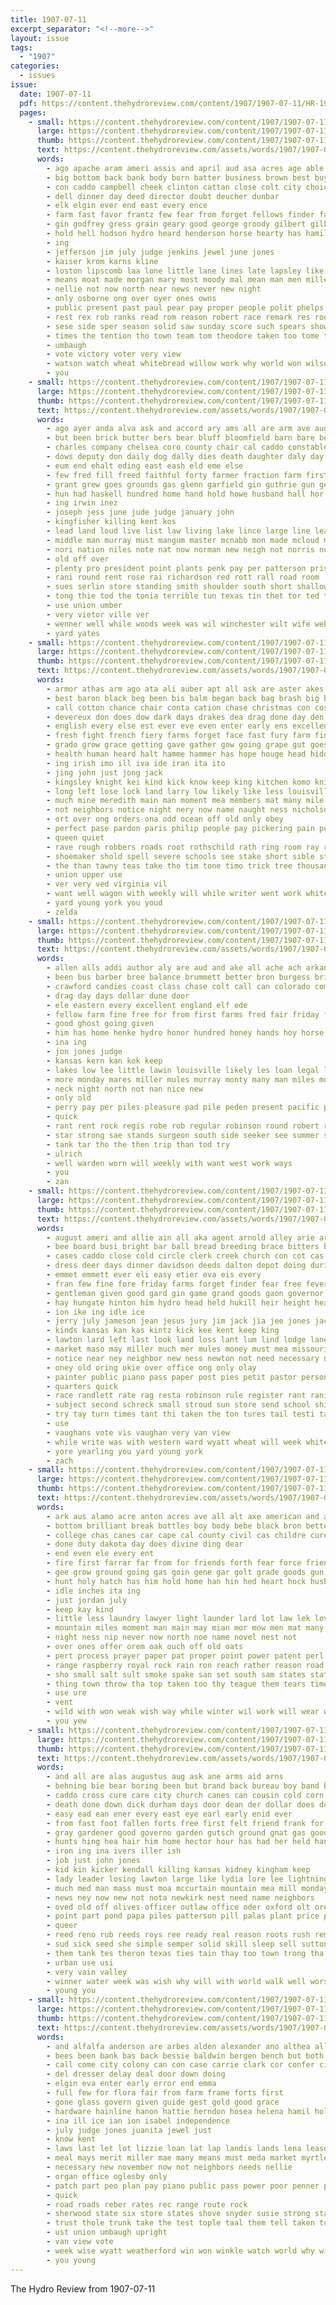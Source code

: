 ```yaml
---
title: 1907-07-11
excerpt_separator: "<!--more-->"
layout: issue
tags:
  - "1907"
categories:
  - issues
issue:
  date: 1907-07-11
  pdf: https://content.thehydroreview.com/content/1907/1907-07-11/HR-1907-07-11.pdf
  pages:
    - small: https://content.thehydroreview.com/content/1907/1907-07-11/small/HR-1907-07-11-01.jpg
      large: https://content.thehydroreview.com/content/1907/1907-07-11/large/HR-1907-07-11-01.jpg
      thumb: https://content.thehydroreview.com/content/1907/1907-07-11/thumbnails/HR-1907-07-11-01.jpg
      text: https://content.thehydroreview.com/assets/words/1907/1907-07-11/HR-1907-07-11-01.txt
      words:
        - ago apache aram ameri assis and april aud asa acres age able accord arthur ane alden are
        - big bottom back bank body born batter business brown best buy bill beak boone been box bell bryan bales but bridgeport burg bailey bindi bor boys binger
        - con caddo campbell cheek clinton cattan close colt city choice check cold carpe cobb came call cook can cam county cause colts cord care church case cedar carnegie carpenter cashier come charles count
        - dell dinner day deed director doubt deucher dunbar
        - elk elgin ever end east every ence
        - farm fast favor frantz few fear from forget fellows finder faith ferguson fern fill friend farmer for free favors forts friends first frank foe fellow
        - gin godfrey gress grain geary good george groody gilbert gilbreath gillette gov grand games going governor greed game graft
        - hold hell hodson hydro heard henderson horse hearty has hamilton high harmony had harriman hainline hendrix hon henke him hor hungate half hundred hus hale humes habe hinton held
        - ing
        - jefferson jim july judge jenkins jewel june jones
        - kaiser krom karns kline
        - loston lipscomb laa lone little lane lines late lapsley like lathrum lion look liberal lis large let last
        - means moat made morgan mary most moody mal mean man men miller mabel manner money may mckinley miss marsh mcwilliams mcguire
        - nellie not now north near news never new night
        - only osborne ong over oyer ones owns
        - public present past paul pear pay proper people polit phelps pat president parke pope pro per pian pledge pretty paige proven place peo pull
        - rest rex rob ranks read rom reason robert race remark res roosevelt record rock
        - sese side sper season solid saw sunday score such spears shown south stone soete standing states speech soon stands sweep silves stock smith saturday state self salas size sire session second stand said strong
        - times the tention tho town team tom theodore taken too tome takes tra tes top trader tell
        - umbaugh
        - vote victory voter very view
        - watson watch wheat whitebread willow work why world won wilson was weeks went weal with week wie wise wages white want while wide will
        - you
    - small: https://content.thehydroreview.com/content/1907/1907-07-11/small/HR-1907-07-11-02.jpg
      large: https://content.thehydroreview.com/content/1907/1907-07-11/large/HR-1907-07-11-02.jpg
      thumb: https://content.thehydroreview.com/content/1907/1907-07-11/thumbnails/HR-1907-07-11-02.jpg
      text: https://content.thehydroreview.com/assets/words/1907/1907-07-11/HR-1907-07-11-02.txt
      words:
        - ago ayer anda alva ask and accord ary ams all are arm ave aug august
        - but been brick butter bers bear bluff bloomfield barn bare boring brawley brought board best big blood brower bitter both body bonus
        - charles company chelsea coro county chair cal caddo constable che change creek constant cotton can con car city
        - dows deputy don daily dog dally dies death daughter daly day date dors during dry davidson dian does down
        - eum end ehalt eding east eash eld eme else
        - few fred fill freed faithful forty farmer fraction farm first fatal felt for found fields fight fear farms from
        - grant grew goes grounds gas glenn garfield gin guthrie gun george
        - hun had haskell hundred home hand hold howe husband hall hor holes high house heads holding hendrix han hot husbands hey health held homestead has her
        - ing irwin inez
        - joseph jess june jude judge january john
        - kingfisher killing kent kos
        - lead land loud live list law living lake lince large line leaders little lands left lincoln
        - middle man murray must mangum master mcnabb mon made mcloud mill mander mile mexico men miss
        - nori nation niles note nat now norman new neigh not norris north
        - old off over
        - plenty pro president point plants penk pay per patterson prisco persons pool pent people poor public pillow present pump
        - rani round rent rose rai richardson red rott rall road room
        - sues serlin store standing smith shoulder south short shallow side summer street special shows sessions state sheriff six she saturday starts start school son schools shall sand seven
        - tong thie tod the tonia terrible tun texas tin thet tor ted than tae trusty tha toward then thomas too times ten
        - use union umber
        - very vietor ville ver
        - wenner well while woods week was wil winchester wilt wife weber wit work worth walker words warden win wagon wells with will
        - yard yates
    - small: https://content.thehydroreview.com/content/1907/1907-07-11/small/HR-1907-07-11-03.jpg
      large: https://content.thehydroreview.com/content/1907/1907-07-11/large/HR-1907-07-11-03.jpg
      thumb: https://content.thehydroreview.com/content/1907/1907-07-11/thumbnails/HR-1907-07-11-03.jpg
      text: https://content.thehydroreview.com/assets/words/1907/1907-07-11/HR-1907-07-11-03.txt
      words:
        - armor athas arm ago ata ali auber apt all ask are aster akes american america ally aske arms and
        - best baron black beg been bis balm began back bag brash big business better board buy bost bet bar boon begin berl boys below bir but both bath body battle bene bent bur branch bates bot boat brought bring beau bree beat bua bub bless
        - call cotton chance chair conta cation chase christmas con costa care cold carry chief church constant consul chap clear cos came cue corner company couch corpora can charm collar course cheap cooper come case car camden caress cream
        - devereux don does dow dark days drakes dea drag done day den dressing doing daye dread death door dog doctor down dare drop duty
        - english every else est ever eve even enter early ens excellent eye eon
        - fresh fight french fiery farms forget face fast fury farm fingers fine fore farmer far full for found fiest fatal force from faith foo ferguson folly few first friend
        - grado grow grace getting gave gather gow going grape gut goes ghee gardener game given gaze gentle good glen goods
        - health human heard halt hamme hammer has hope houge head hidden hand hall house hair hing hide high how haul hence half happy henry hot hes him honor her held had hour
        - ing irish imo ill iva ide iran ita ito
        - jing john just jong jack
        - kingsley knight kei kind kick know keep king kitchen komo knights
        - long left lose lock land larry low likely like less louisville lozen loan lesson lines legal leader lower lather last lively lighter lights love lite lad life latin lom learned leo light lack letter little let lato
        - much mine meredith main man moment mea members mat many mile minister mean mess mantel market mabe morning master men might merchant may marvel most money mort maker mong milk more mah made marie marian morgan mich must matter mers muse
        - not neighbors notice night nery now name naught ness nicholson never norwich new
        - ort over ong orders ona odd ocean off old only obey
        - perfect pase pardon paris philip people pay pickering pain public ping president proud pure parton porch pound private pretty person pat per picker pride pass pull price process pounds part pair pittsburg pia place parry purple par
        - queen quiet
        - rave rough robbers roads root rothschild rath ring room ray road risk rea ran rather rest record rich running rebel range reo royal round read roun rates rate rush
        - shoemaker shold spell severe schools see stake short sible stone seat smaller slow station scarf slone small slay steady shilling shook slight sear surprise shears show ster seem service scales sing second sat strike staring said sir surgeon stants sum start sister study starch struck sings school sit states sick scotland seale sweet saw sleeper she slim standing seen still soon sugar stand story say sprang
        - the than tawny teas take tho tim tone timo trick tree thousand taken tall turn too then tapp toa tite till teacher tipping temple tin trundle times them tame tailor ted try table tenn tor thing trust tha thal train teach torn test toward tio
        - union upper use
        - ver very ved virginia vil
        - want well wagon with weekly will while writer went work white war windows willie wood wear why world window wind working win watch ways words water wears way wax wiens waste was wilt wan word worth worn wat
        - yard young york you youd
        - zelda
    - small: https://content.thehydroreview.com/content/1907/1907-07-11/small/HR-1907-07-11-04.jpg
      large: https://content.thehydroreview.com/content/1907/1907-07-11/large/HR-1907-07-11-04.jpg
      thumb: https://content.thehydroreview.com/content/1907/1907-07-11/thumbnails/HR-1907-07-11-04.jpg
      text: https://content.thehydroreview.com/assets/words/1907/1907-07-11/HR-1907-07-11-04.txt
      words:
        - allen alls addi author aly are aud and ake all ache ach arkansas ave
        - been bus barber bree balance brummett better bron burgess bring barn breeding beat bro bryan bradley bar buy
        - crawford candies coast class chase colt call can colorado company city congress cost come credit county caddo con
        - drag day days dollar dune door
        - ele eastern every excellent england elf ede
        - fellow farm fine free for from first farms fred fair friday ferguson
        - good ghost going given
        - him has home henke hydro honor hundred honey hands hoy horse hamilton half hinton han
        - ina ing
        - jon jones judge
        - kansas kern kan kok keep
        - lakes low lee little lawin louisville likely les loan legal louis
        - more monday mares miller mules murray monty many man miles mound mexico matter money
        - neck night north not nan nice new
        - only old
        - perry pay per piles pleasure pad pile peden present pacific piano pro pounds price pina public pine poll post
        - quick
        - rant rent rock regis robe rob regular robinson round robert real reid rier roman
        - star strong sae stands surgeon south side seeker see summer sup saturday sha stand such soe special season stallion seo stock sell standard save sei
        - tank tar tho the then trip than tod try
        - ulrich
        - well warden worn will weekly with want west work ways
        - you
        - zan
    - small: https://content.thehydroreview.com/content/1907/1907-07-11/small/HR-1907-07-11-05.jpg
      large: https://content.thehydroreview.com/content/1907/1907-07-11/large/HR-1907-07-11-05.jpg
      thumb: https://content.thehydroreview.com/content/1907/1907-07-11/thumbnails/HR-1907-07-11-05.jpg
      text: https://content.thehydroreview.com/assets/words/1907/1907-07-11/HR-1907-07-11-05.txt
      words:
        - august ameri and allie ain all aka agent arnold alley arie arm ago ann ard allen are ama amore assis althea age able
        - bee board busi bright bar ball bread breeding brace bitters book brown bea better box broom brother but boy began billy brick belleville business bry black boat blane broce bilby been bayard bunch best boyle bone bein blaine bowling brought barnes bay bon boys ber basket buy big
        - cases caddo close cold circle clerk creek church con cot cas college can clara cane cheap comes christ chance credit city chambers corn choice colt cream crimes call cham case chas collins cate come col county christian chloe cake comfort cutting cotton
        - dress deer days dinner davidson deeds dalton depot doing during dor duty daughters double day drinks dam
        - emmet emmett ever eli easy etier eva eis every
        - fran few fine fore friday farms forget finder fear free fever fruits fam foe fix for from face fell fill folk farm frank fremont friends fret found fresh favor
        - gentleman given good gard gin game grand goods gaon governor gates gains gregg gas going
        - hay hungate hinton him hydro head held hukill heir height heard how hope hands hoch hold horton high hail had hale henke hanger home her has
        - ion ike ing idle ice
        - jerry july jameson jean jesus jury jim jack jia jee jones jacks just joins juanita john
        - kinds kansas kan kas kintz kick kee kent keep king
        - lawton lard left last look land loss lant lum lind lodge lane lam lot lease lit lizzie landis loston loan long lawyer liberal ling loose linck like letter lissette light lone less law
        - market maso may miller much mer mules money must mea missouri miles mill mere mony mosely main myers mound molloy men man mou millie major many miss meth marcrum mckee meal monday mitchel moore morgan
        - notice near ney neighbor new ness newton not need necessary news north night never needs nice now name
        - oney old oring okie over office ong only olay
        - painter public piano pass paper post pies petit pastor person place persons pearl peo plenty per palmer purdy points part proper plan policy priday people pers pay pleasant price
        - quarters quick
        - race randlett rate rag resta robinson rule register rant rani reno reber rest rials rain rass risk res ries ross reid roman raid round run
        - subject second schreck small stroud sun store send school shirts square shelton six scarce sale snodgrass south son sunday soon swanson see stand sin score stewart sultan sult stockton side sport stormy schools say seems spell street sherwood stallion scott saturday sat suit special shower single safe short sick saunders season summer still sine severe
        - try tay turn times tant thi taken the ton tures tail testi tae tine tha then town take tom tommy tar them top
        - use
        - vaughans vote vis vaughan very van view
        - while write was with western ward wyatt wheat will week white wolf went way wish watch weatherford wife work west want williams weight weeks woodman woods wit william well
        - yore yearling you yard young york
        - zach
    - small: https://content.thehydroreview.com/content/1907/1907-07-11/small/HR-1907-07-11-06.jpg
      large: https://content.thehydroreview.com/content/1907/1907-07-11/large/HR-1907-07-11-06.jpg
      thumb: https://content.thehydroreview.com/content/1907/1907-07-11/thumbnails/HR-1907-07-11-06.jpg
      text: https://content.thehydroreview.com/assets/words/1907/1907-07-11/HR-1907-07-11-06.txt
      words:
        - ark aus alamo acre anton acres ave all alt axe american and antonio alama are april
        - bottom brilliant break bottles boy body bebe black bron better bate blood baltimore burn bee bible bluff borders baby best but
        - college chas canes car cape cal county civil cas childre cure can cana corn castoria common christ crush class change cold comment cha cate cen
        - done duty dakota day does divine ding dear
        - end even ele every ent
        - fire first farrar far from for friends forth fear force friend farm fron face full free fingers
        - gee grow ground going gas goin gene gar golt grade goods gun gentleman
        - hunt holy hatch has him hold home han hin hed heart hock husbands her harsh hey hot hay had hastings hal how
        - idle inches ita ing
        - just jordan july
        - keep kay kind
        - little less laundry lawyer light launder lard lot law lek love lofty lit
        - mountain miles moment man main may mian mor mow men mat many moses mou more much mee meter moro might
        - night ness nip never now north noe name novel nest not
        - over ones offer orem oak ouch off old oats
        - pert process prayer paper pat proper point power patent perl president pick per pounds plaza
        - range raspberry royal rock rain ron reach rather reason road ranch roe
        - sho small salt sult smoke spake san set south sam states state sonn sun sus shoots sinai sak stanford sabbath spray simple sea shelter simmons seay session sed she son side seat such spring sell stick southern swarr snedecor stores
        - thing town throw tha top taken too thy teague them tears times thrift take tho ten thet tak trom tear tay tain tates tat tase teach treat table thore tron till thou trip the tips texas then
        - use ure
        - vent
        - wild with won weak wish way while winter wil work will wear ways write well wood words was water why warm wie
        - you yew
    - small: https://content.thehydroreview.com/content/1907/1907-07-11/small/HR-1907-07-11-07.jpg
      large: https://content.thehydroreview.com/content/1907/1907-07-11/large/HR-1907-07-11-07.jpg
      thumb: https://content.thehydroreview.com/content/1907/1907-07-11/thumbnails/HR-1907-07-11-07.jpg
      text: https://content.thehydroreview.com/assets/words/1907/1907-07-11/HR-1907-07-11-07.txt
      words:
        - and all are alas augustus aug ask ane arms aid arns
        - behning bie bear boring been but brand back bureau boy band bet bare bout beat baldwin bitten bree bas burden best burns baby box birth bitter buffalo began break boys bowels better
        - caddo cross cure care city church canes can cousin cold corn current carry con county child change carney cash ching cant christ case come
        - death done down dick durham days door dean der dollar does dose day daisy dew drop dear deed dise die dallas dally
        - easy ead ean ener every east eye earl early enid ever
        - from fast foot fallen forts free first felt friend frank for fight
        - gray gardener good governo garden gutsch ground gnat gas goods george grow guthrie given gave
        - hunts hing hea hair him home hector hour has had her held handle head hands holding habit hooper hail hustler hopes hurry hot hydro hard high hundred
        - iron ing ina ivers iller ish
        - job just john jones
        - kid kin kicker kendall killing kansas kidney kingham keep
        - lady leader losing lawton large like lydia lore lee lightning lower long laundry leis lewis lynn less lor lyon let last life little
        - much med man mass must moa mccurtain mountain mea mill monday may money many maca mall mark marti made music meth most more means
        - news ney now new not nota newkirk nest need name neighbors
        - oved old off olives officer outlaw office oder oxford olt oregon only
        - point part pond papa piles patterson pill palas plant price pie pon paper plan pinkham pauls puck present pay pain place public pink pun parison peel
        - queer
        - reed reno rub reeds roys ree ready real reason roots rush remedies ran ring
        - sud sick seed she simple semper solid skill sleep sell sutton sides seng sale soon strong summer state suh stolen south starch seeds sohmer sun sie strange size saxe said sult salem stand stay supper sol sales spring station swisher subject sahi sprout side september schools send sewing seer shawnee small simmons seen
        - them tank tes theron texas ties tain thay too town trong tha test truly titel tongue ten timo tale trom takes tue than the
        - urban use usi
        - very vain valley
        - winner water week was wish why will with world walk well worst work west word wood washington while write
        - young you
    - small: https://content.thehydroreview.com/content/1907/1907-07-11/small/HR-1907-07-11-08.jpg
      large: https://content.thehydroreview.com/content/1907/1907-07-11/large/HR-1907-07-11-08.jpg
      thumb: https://content.thehydroreview.com/content/1907/1907-07-11/thumbnails/HR-1907-07-11-08.jpg
      text: https://content.thehydroreview.com/assets/words/1907/1907-07-11/HR-1907-07-11-08.txt
      words:
        - and alfalfa anderson are arbes alden alexander ano althea all adam aug anna ariel ames allen anda allie amelia
        - bees been bank bas back bessie baldwin bergen bench but both brown bean blanks
        - call come city colony can con case carrie clark cor confer citizen cough company
        - del dresser delay deal door down doing
        - elgin eva enter early error end emma
        - full few for flora fair from farm frame forts first
        - gone glass govern given guide gest gold good grace
        - hardware hainline hanon hattie herndon hosea helena hamil hold hydro ham hardi hamilton has hood henke high homes hinton hatfield
        - ina ill ice ian ion isabel independence
        - july judge jones juanita jewel just
        - know kent
        - laws last let lot lizzie loan lat lap landis lands lena lease like lillian large lapsley
        - meal mays merit miller mae many means must meda market myrtle melbourne may mary morgan made millie money most man marcrum minnie mail
        - necessary new november now not neighbors needs nellie
        - organ office oglesby only
        - patch part peo plan pay piano public pass power poor penner plate pan paris phillips proper people parks pearl president
        - quick
        - road roads reber rates rec range route rock
        - sherwood state six store states shove snyder susie strong standing still sarah square sylvester silver saturday shoff schwartz such severe special second see school sor season sell sale scott shelton scarce saunders standard slow
        - trust thole trunk take the test tople taal them tell taken ton tee
        - ust union umbaugh upright
        - van view vote
        - week wise wyatt weatherford win won winkle watch world why will worlds with williams was work want woods
        - you young
---
```


The Hydro Review from 1907-07-11

<!--more-->

